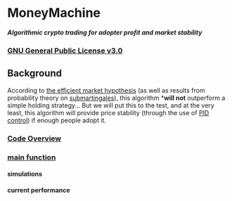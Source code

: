 # MoneyMachine
***Algorithmic crypto trading for adopter profit and market stability***

### [GNU General Public License v3.0](LICENSE)

## Background
According to [the efficient market hypothesis](https://en.wikipedia.org/wiki/Efficient-market_hypothesis) (as well as results from probability theory on [submartingales](https://en.m.wikipedia.org/wiki/Martingale_(probability_theory))), this algorithm ***will not** outperform a simple holding strategy... But we will put this to the test, and at the very least, this algorithm will provide price stability (through the use of [PID control](https://en.wikipedia.org/wiki/PID_controller)) if enough people adopt it.

### [Code Overview](main/README.md)

### [main function](main/MoneyMachine.py)

#### simulations

#### current performance
